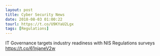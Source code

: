 ```yaml
---
layout: post
title: Cyber Security News
date: 2018-08-03 01:00:22
tourl: https://t.co/U9KYaU2Lgx
tags: [Regulations]
---
```

IT Governance targets industry readiness with NIS Regulations surveys https://t.co/61njaneV2w